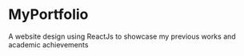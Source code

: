 # MyPortfolio
A website design using ReactJs to showcase my previous works and academic achievements
